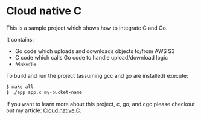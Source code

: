 # Cloud native C

This is a sample project which shows how to integrate C and Go.

It contains:

- Go code which uploads and downloads objects to/from AWS S3
- C code which calls Go code to handle upload/download logic
- Makefile

To build and run the project (assuming gcc and go are installed) execute:

```sh
$ make all
$ ./app app.c my-bucket-name
```

If you want to learn more about this project, c, go, and cgo please checkout out my article: [Cloud native C](https://dev.to/lukaszbudnik/cloud-native-c-48m).

